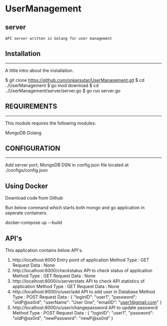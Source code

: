# UserManagement
## server
    API server written in Golang for user management

## Installation
------------
A little intro about the installation. 

$ git clone https://github.com/onkarsutar/UserManagement.git
$ cd ../UserManagement
$ go mod download
$ cd ../UserManagement/server/server.go
$ go run server.go

## REQUIREMENTS
------------

This module requires the following modules:

MongoDB
Golang

## CONFIGURATION
------------
Add server port, MongoDB DSN in config.json file located at ./configs/config.json

## Using Docker
Download code from Github

Run below command which starts both mongo and go application in seperate containers.

docker-compose up --build

## API's
This application contains below API's.

1. http://localhost:8000 
    Entry point of application
    Method Type :  GET
    Request Data : None
2. http://localhost:8000/checkstatus
    API to check status of application
    Method Type :  GET
    Request Data : None
3. http://localhost:8000/o/serverstats
    API to check API statistics of application
    Method Type :  GET
    Request Data : None
4. http://localhost:8000/o/user/add
    API to add user in Database
    Method Type :  POST
    Request Data : 
    {
        "loginID": "user1",
        "password": "oldP@ss0rd",
        "userName": "User One",
        "emailID": "user1@gmail.com"
    }
5. http://localhost:8000/o/user/changepassword
    API to update password
    Method Type :  POST
    Request Data : 
    {
        "loginID": "user1",
        "password": "oldP@ss0rd",
        "newPassword": "newP@ss0rd"
    }